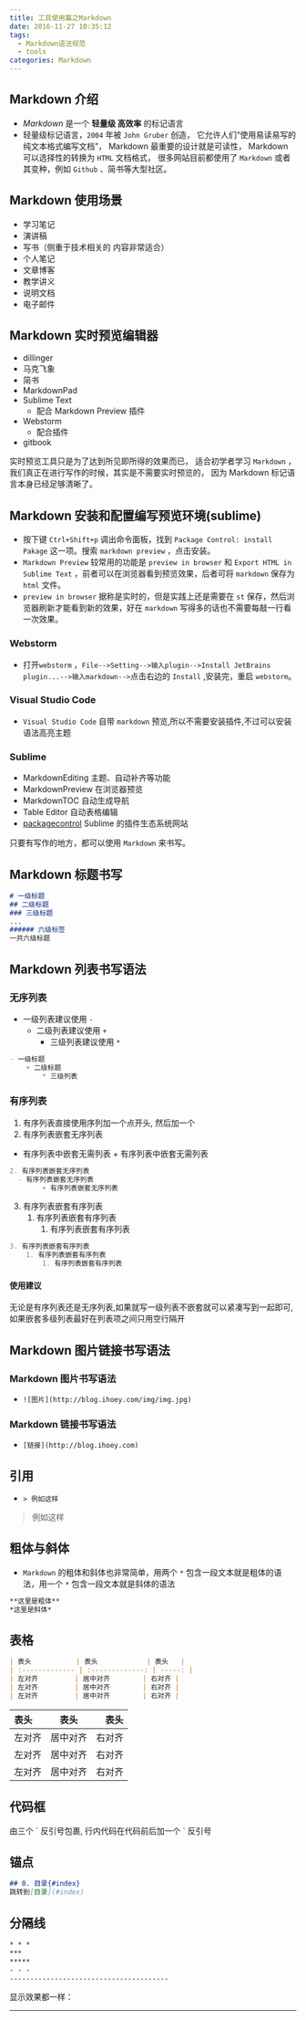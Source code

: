 ```yaml
---
title: 工具使用篇之Markdown
date: 2016-11-27 10:35:12
tags:
  - Markdown语法规范
  - tools
categories: Markdown
---
```


## Markdown 介绍

- _Markdown_ 是一个 **轻量级 高效率** 的标记语言
- 轻量级标记语言，`2004` 年被 `John Gruber` 创造， 它允许人们“使用易读易写的纯文本格式编写文档”， Markdown 最重要的设计就是可读性， Markdown 可以选择性的转换为 `HTML` 文档格式， 很多网站目前都使用了 `Markdown` 或者其变种，例如 `Github` 、简书等大型社区。

<!--more-->

## Markdown 使用场景

- 学习笔记
- 演讲稿
- 写书（侧重于技术相关的 内容非常适合）
- 个人笔记
- 文章博客
- 教学讲义
- 说明文档
- 电子邮件

## Markdown 实时预览编辑器

- dillinger
- 马克飞象
- 简书
- MarkdownPad
- Sublime Text
  - 配合 Markdown Preview 插件
- Webstorm
  - 配合插件
- gitbook

实时预览工具只是为了达到所见即所得的效果而已， 适合初学者学习 `Markdown` ， 我们真正在进行写作的时候，其实是不需要实时预览的， 因为 Markdown 标记语言本身已经足够清晰了。

## Markdown 安装和配置编写预览环境(sublime)

- 按下键 `Ctrl+Shift+p` 调出命令面板，找到 `Package Control: install Pakage` 这一项。搜索 `markdown preview` ，点击安装。
- `Markdown Preview` 较常用的功能是 `preview in browser` 和 `Export HTML in Sublime Text` ，前者可以在浏览器看到预览效果，后者可将 `markdown` 保存为 `html` 文件。
- `preview in browser` 据称是实时的，但是实践上还是需要在 `st` 保存，然后浏览器刷新才能看到新的效果，好在 `markdown` 写得多的话也不需要每敲一行看一次效果。

### Webstorm

- 打开`webstorm` ，`File-->Setting-->输入plugin-->Install JetBrains plugin...-->输入markdown-->`点击右边的 `Install` ,安装完，重启 `webstorm`。

### Visual Studio Code

- `Visual Studio Code` 自带 `markdown` 预览,所以不需要安装插件,不过可以安装语法高亮主题

### Sublime

- MarkdownEditing 主题、自动补齐等功能
- MarkdownPreview 在浏览器预览
- MarkdownTOC 自动生成导航
- Table Editor 自动表格编辑
- [packagecontrol](https://packagecontrol.io/) Sublime 的插件生态系统网站

只要有写作的地方，都可以使用 `Markdown` 来书写。

## Markdown 标题书写

```Markdown
# 一级标题
## 二级标题
### 三级标题
...
###### 六级标签
一共六级标题
```

## Markdown 列表书写语法

### 无序列表

- 一级列表建议使用 `-`
  - 二级列表建议使用 `+`
    - 三级列表建议使用 `*`

```Markdown
- 一级标题
    + 二级标题
        * 三级列表
```

### 有序列表

1. 有序列表直接使用序列加一个点开头, 然后加一个
2. 有序列表嵌套无序列表

- 有序列表中嵌套无需列表 + 有序列表中嵌套无需列表

```Markdown
2. 有序列表嵌套无序列表
  - 有序列表嵌套无序列表
        + 有序列表嵌套无序列表
```

3. 有序列表嵌套有序列表
   1. 有序列表嵌套有序列表
      1. 有序列表嵌套有序列表

```Markdown
3. 有序列表嵌套有序列表
    1. 有序列表嵌套有序列表
        1. 有序列表嵌套有序列表
```

#### 使用建议

无论是有序列表还是无序列表,如果就写一级列表不嵌套就可以紧凑写到一起即可,如果嵌套多级列表最好在列表项之间只用空行隔开

## Markdown 图片链接书写语法

### Markdown 图片书写语法

- `![图片](http://blog.ihoey.com/img/img.jpg)`

### Markdown 链接书写语法

- `[链接](http://blog.ihoey.com)`

## 引用

- `> 例如这样`

> 例如这样

## 粗体与斜体

- `Markdown` 的粗体和斜体也非常简单，用两个 `*` 包含一段文本就是粗体的语法，用一个 `*` 包含一段文本就是斜体的语法

```Markdown
**这里是粗体**
*这里是斜体*
```

## 表格

```Markdown
| 表头           | 表头            | 表头   |
| :------------- | :-------------: | -----: |
| 左对齐         | 居中对齐        | 右对齐 |
| 左对齐         | 居中对齐        | 右对齐 |
| 左对齐         | 居中对齐        | 右对齐 |
```

| 表头   |   表头   |   表头 |
| :----- | :------: | -----: |
| 左对齐 | 居中对齐 | 右对齐 |
| 左对齐 | 居中对齐 | 右对齐 |
| 左对齐 | 居中对齐 | 右对齐 |

## 代码框

由三个 \` 反引号包裹, 行内代码在代码前后加一个 \` 反引号

## 锚点

```Markdown
## 0. 目录{#index}
跳转到[目录](#index)
```

## 分隔线

```Markdown
* * *
***
*****
- - -
---------------------------------------
```

显示效果都一样：

---

